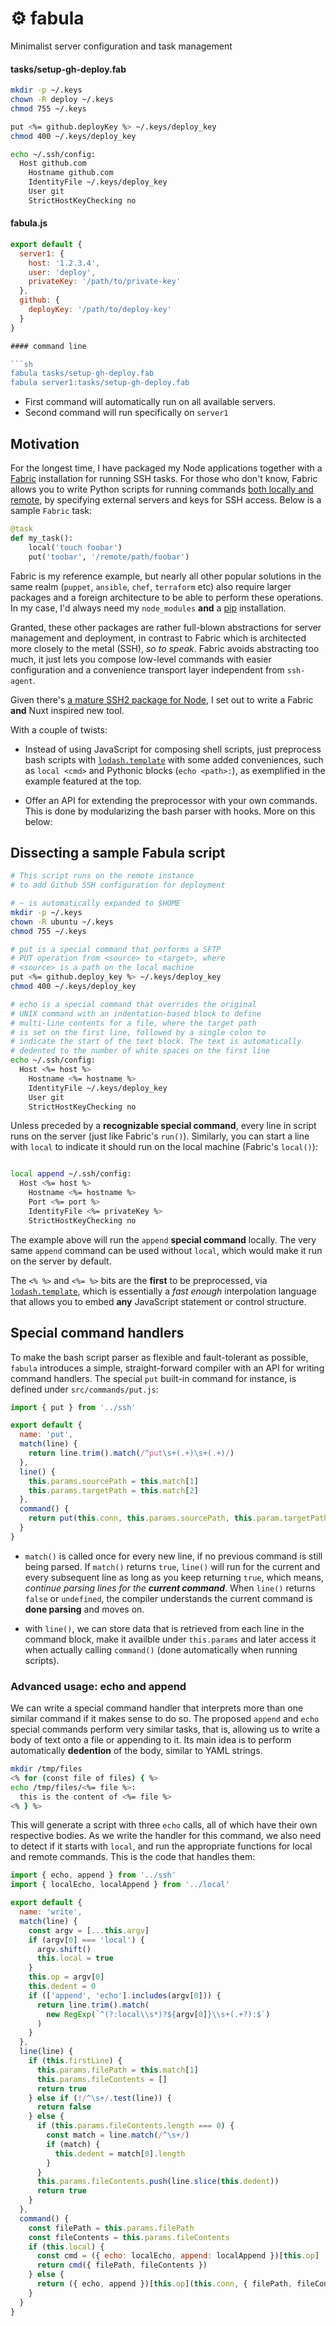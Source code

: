 <p align="center">
  <h1>⚙ fabula</h1>
  <span>Minimalist server configuration and task management</span>
</p>

#### **tasks/setup-gh-deploy.fab**

```sh
mkdir -p ~/.keys
chown -R deploy ~/.keys
chmod 755 ~/.keys

put <%= github.deployKey %> ~/.keys/deploy_key
chmod 400 ~/.keys/deploy_key

echo ~/.ssh/config:
  Host github.com
    Hostname github.com
    IdentityFile ~/.keys/deploy_key
    User git
    StrictHostKeyChecking no
 ```

#### **fabula.js**

```js
export default {
  server1: {
  	host: '1.2.3.4',
  	user: 'deploy',
  	privateKey: '/path/to/private-key'
  },
  github: {
  	deployKey: '/path/to/deploy-key'
  }
}

#### command line

```sh
fabula tasks/setup-gh-deploy.fab
fabula server1:tasks/setup-gh-deploy.fab
```

- First command will automatically run on all available servers.
- Second command will run specifically on `server1`

## Motivation

For the longest time, I have packaged my Node applications together with a 
[Fabric](https://www.fabfile.org/) installation for running SSH tasks. For 
those who don't know, Fabric allows you to write Python scripts for running 
commands [both locally and remote][fabric-ops], by specifying external servers 
and keys for SSH access. Below is a sample `Fabric` task:

[fabric-ops]: http://docs.fabfile.org/en/1.14/api/core/operations.html

```py
@task
def my_task():
    local('touch foobar')
    put('toobar', '/remote/path/foobar')
```

Fabric is my reference example, but nearly all other popular solutions in the 
same realm (`puppet`, `ansible`, `chef`, `terraform` etc) also require larger 
packages and a foreign architecture to be able to perform these operations. In
my case, I'd always need my `node_modules` **and** a [pip][pip] installation.

[pip]: https://pypi.org/project/pip/

Granted, these other packages are rather full-blown abstractions for server 
management and deployment, in contrast to Fabric which is architected more 
closely to the metal (SSH), _so to speak_. Fabric avoids abstracting too much, 
it just lets you compose low-level commands with easier configuration and a 
convenience transport layer independent from `ssh-agent`.

Given there's [a mature SSH2 package for Node][ssh2], I set out to write a 
Fabric **and** Nuxt inspired new tool.

[ssh2]: https://github.com/mscdex/ssh2

With a couple of twists:

- Instead of using JavaScript for composing shell scripts, just preprocess bash
  scripts with [`lodash.template`][template] with some added conveniences, such 
  as `local <cmd>` and Pythonic blocks (`echo <path>:`), as exemplified in the
  example featured at the top.

- Offer an API for extending the preprocessor with your own commands. This is
  done by modularizing the bash parser with hooks. More on this below:

## Dissecting a sample Fabula script

```sh
# This script runs on the remote instance
# to add Github SSH configuration for deployment

# ~ is automatically expanded to $HOME
mkdir -p ~/.keys
chown -R ubuntu ~/.keys
chmod 755 ~/.keys

# put is a special command that performs a SFTP
# PUT operation from <source> to <target>, where
# <source> is a path on the local machine
put <%= github.deploy_key %> ~/.keys/deploy_key
chmod 400 ~/.keys/deploy_key

# echo is a special command that overrides the original 
# UNIX command with an indentation-based block to define 
# multi-line contents for a file, where the target path 
# is set on the first line, followed by a single colon to 
# indicate the start of the text block. The text is automatically 
# dedented to the number of white spaces on the first line
echo ~/.ssh/config:
  Host <%= host %>
    Hostname <%= hostname %>
    IdentityFile ~/.keys/deploy_key
    User git
    StrictHostKeyChecking no
```

Unless preceded by a **recognizable special command**, every line in script runs
on the server (just like Fabric's `run()`). Similarly, you can start a line with
`local` to indicate it should run on the local machine (Fabric's `local()`):

```sh

local append ~/.ssh/config:
  Host <%= host %>
    Hostname <%= hostname %>
    Port <%= port %>
    IdentityFile <%= privateKey %>
    StrictHostKeyChecking no
 ```

The example above will run the `append` **special command** locally. The very 
same `append` command can be used without `local`, which would make it run on 
the server by default.

The `<% %>` and `<%= %>` bits are the **first** to be preprocessed, via 
[`lodash.template`][template], which is essentially a _fast enough_ 
interpolation language that allows you to embed **any** JavaScript statement 
or control structure.

[template]: https://lodash.com/docs/4.17.11#template

## Special command handlers

To make the bash script parser as flexible and fault-tolerant as possible, 
`fabula` introduces a simple, straight-forward compiler with an API for writing 
command handlers. The special `put` built-in command for instance, is 
defined under `src/commands/put.js`:

```js
import { put } from '../ssh'

export default {
  name: 'put',
  match(line) {
    return line.trim().match(/^put\s+(.+)\s+(.+)/)
  },
  line() {
    this.params.sourcePath = this.match[1]
    this.params.targetPath = this.match[2]
  },
  command() {
    return put(this.conn, this.params.sourcePath, this.param.targetPath)
  }
}
```

- `match()` is called once for every new line, if no previous command is still 
  being parsed. If `match()` returns `true`, `line()` will run for the current 
  and every subsequent line as long as you keep returning `true`, which means,
  _continue parsing lines for the **current command**_. When `line()` returns 
  `false` or `undefined`, the compiler understands the current command is 
  **done parsing** and moves on.

- with `line()`, we can store data that is retrieved from each line in the 
  command block, make it availble under `this.params` and later access it when 
  actually calling `command()` (done automatically when running scripts).

### Advanced usage: echo and append

We can write a special command handler that interprets more than one similar 
command if it makes sense to do so. The proposed `append` and `echo` special 
commands perform very similar tasks, that is, allowing us to write a body of
text onto a file or appending to it. Its main idea is to perform automatically
**dedention** of the body, similar to YAML strings.

```sh
mkdir /tmp/files
<% for (const file of files) { %>
echo /tmp/files/<%= file %>:
  this is the content of <%= file %>
<% } %>
```

This will generate a script with three `echo` calls, all of which have their own respective bodies. As we write the handler for this command,  we also need to 
detect if it starts with `local`, and run the appropriate functions for local 
and remote commands. This is the code that handles them:

```js
import { echo, append } from '../ssh'
import { localEcho, localAppend } from '../local'

export default {
  name: 'write',
  match(line) {
    const argv = [...this.argv]
    if (argv[0] === 'local') {
      argv.shift()
      this.local = true
    }
    this.op = argv[0]
    this.dedent = 0
    if (['append', 'echo'].includes(argv[0])) {
      return line.trim().match(
        new RegExp(`^(?:local\\s*)?${argv[0]}\\s+(.+?):$`)
      )
    }
  },
  line(line) {
    if (this.firstLine) {
      this.params.filePath = this.match[1]
      this.params.fileContents = []
      return true
    } else if (!/^\s+/.test(line)) {
      return false
    } else {
      if (this.params.fileContents.length === 0) {
        const match = line.match(/^\s+/)
        if (match) {
          this.dedent = match[0].length
        }
      }
      this.params.fileContents.push(line.slice(this.dedent))
      return true
    }
  },
  command() {
    const filePath = this.params.filePath
    const fileContents = this.params.fileContents
    if (this.local) {
      const cmd = ({ echo: localEcho, append: localAppend })[this.op]
      return cmd({ filePath, fileContents })
    } else {
      return ({ echo, append })[this.op](this.conn, { filePath, fileContents })
    }
  }
}
```
